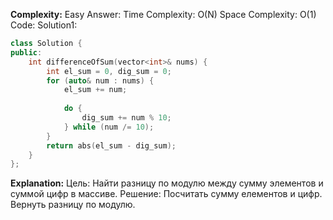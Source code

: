 **Complexity:** Easy
Answer:
	Time Complexity: O(N)
	Space Complexity: O(1)
Code:
Solution1:
```cpp
class Solution {
public:
	int differenceOfSum(vector<int>& nums) {
	    int el_sum = 0, dig_sum = 0;
	    for (auto& num : nums) {
	        el_sum += num;
	
	        do {
	            dig_sum += num % 10;
	        } while (num /= 10);
	    }
	    return abs(el_sum - dig_sum);
	}
};
```
**Explanation:**
	Цель: Найти разницу по модулю между сумму элементов и суммой цифр в массиве.
	Решение: Посчитать сумму елементов и цифр. Вернуть разницу по модулю.